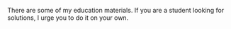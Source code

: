 There are some of my education materials. If you are a student looking for solutions, I urge you to do it on your own.